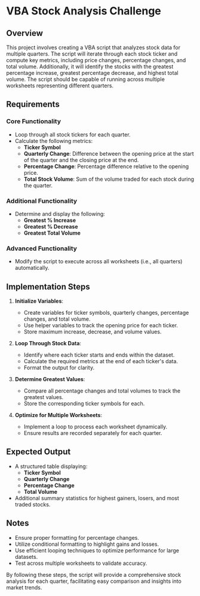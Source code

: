 # VBA Stock Analysis Challenge

## Overview
This project involves creating a VBA script that analyzes stock data for multiple quarters. The script will iterate through each stock ticker and compute key metrics, including price changes, percentage changes, and total volume. Additionally, it will identify the stocks with the greatest percentage increase, greatest percentage decrease, and highest total volume. The script should be capable of running across multiple worksheets representing different quarters.

## Requirements

### Core Functionality
- Loop through all stock tickers for each quarter.
- Calculate the following metrics:
  - **Ticker Symbol**
  - **Quarterly Change**: Difference between the opening price at the start of the quarter and the closing price at the end.
  - **Percentage Change**: Percentage difference relative to the opening price.
  - **Total Stock Volume**: Sum of the volume traded for each stock during the quarter.

### Additional Functionality
- Determine and display the following:
  - **Greatest % Increase**
  - **Greatest % Decrease**
  - **Greatest Total Volume**

### Advanced Functionality
- Modify the script to execute across all worksheets (i.e., all quarters) automatically.

## Implementation Steps
1. **Initialize Variables**:
   - Create variables for ticker symbols, quarterly changes, percentage changes, and total volume.
   - Use helper variables to track the opening price for each ticker.
   - Store maximum increase, decrease, and volume values.

2. **Loop Through Stock Data**:
   - Identify where each ticker starts and ends within the dataset.
   - Calculate the required metrics at the end of each ticker's data.
   - Format the output for clarity.

3. **Determine Greatest Values**:
   - Compare all percentage changes and total volumes to track the greatest values.
   - Store the corresponding ticker symbols for each.

4. **Optimize for Multiple Worksheets**:
   - Implement a loop to process each worksheet dynamically.
   - Ensure results are recorded separately for each quarter.

## Expected Output
- A structured table displaying:
  - **Ticker Symbol**
  - **Quarterly Change**
  - **Percentage Change**
  - **Total Volume**
- Additional summary statistics for highest gainers, losers, and most traded stocks.

## Notes
- Ensure proper formatting for percentage changes.
- Utilize conditional formatting to highlight gains and losses.
- Use efficient looping techniques to optimize performance for large datasets.
- Test across multiple worksheets to validate accuracy.

By following these steps, the script will provide a comprehensive stock analysis for each quarter, facilitating easy comparison and insights into market trends.




